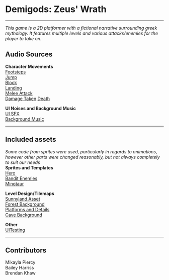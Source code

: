 # Demigods: Zeus' Wrath
---  
*This game is a 2D platformer with a fictional narrative surrounding greek mythology. It features multiple levels and various attacks/enemies for the player to take on.*  


## Audio Sources  
**Character Movements**  
[Footsteps](https://www.youtube.com/watch?v=Rd6zA9IxtXE&t=2s&ab_channel=HourUNITY)  
[Jump](https://www.youtube.com/watch?v=1u3awSacnIY&ab_channel=GamingSoundFX)  
[Block](https://www.youtube.com/watch?v=vQ8tnHdfFIE&ab_channel=SoundLibrary)  
[Landing](https://www.youtube.com/watch?v=vwjL3R5oOtQ&ab_channel=AudioLibrary-FreeSoundEffects)  
[Melee Attack](https://www.youtube.com/watch?v=0_OIkmarZek&ab_channel=Soundchips)  
[Damage Taken](https://www.youtube.com/watch?v=lRp7QUL9z7s&ab_channel=MxzzaFX)
[Death](https://www.youtube.com/watch?v=la2tCfiXZYw&ab_channel=GamingSoundFX)

**UI Noises and Background Music**    
[UI SFX](https://assetstore.unity.com/packages/audio/sound-fx/fc-user-interface-sfx-lite-167083)  
[Background Music](https://assetstore.unity.com/packages/audio/music/orchestral/free-fantasy-adventure-music-pack-118684)  

---

## Included assets  
*Some code from sprites were used, particularly in regards to animations, however other parts were changed reasonably, but not always completely to suit our needs*  
**Sprites and Templates**  
[Hero](https://assetstore.unity.com/packages/2d/characters/hero-knight-pixel-art-165188)  
[Bandit Enemies](https://assetstore.unity.com/packages/2d/characters/bandits-pixel-art-104130)  
[Minotaur](https://assetstore.unity.com/packages/2d/characters/pixel-heroes-minotaur-boss-143852)  

**Level Design/Tilemaps**  
[Sunnyland Asset](https://assetstore.unity.com/packages/2d/characters/sunny-land-103349)  
[Forest Background](https://assetstore.unity.com/packages/2d/textures-materials/nature/free-pixel-art-forest-133112)  
[Platforms and Details](https://assetstore.unity.com/packages/2d/environments/pixel-art-platformer-village-props-166114)  
[Cave Background](https://assetstore.unity.com/packages/2d/environments/pixel-caves-136235)

**Other**  
[UITesting](https://assetstore.unity.com/packages/tools/unity-ui-test-automation-72693)



---

## Contributors  
Mikayla Piercy  
Bailey Harriss  
Brendan Khaw  

